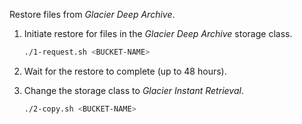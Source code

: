 Restore files from *Glacier Deep Archive*.

1. Initiate restore for files in the *Glacier Deep Archive* storage class.
    ```bash
    ./1-request.sh <BUCKET-NAME>
    ```

2. Wait for the restore to complete (up to 48 hours).

3. Change the storage class to *Glacier Instant Retrieval*.
    ```bash
    ./2-copy.sh <BUCKET-NAME>
    ```
